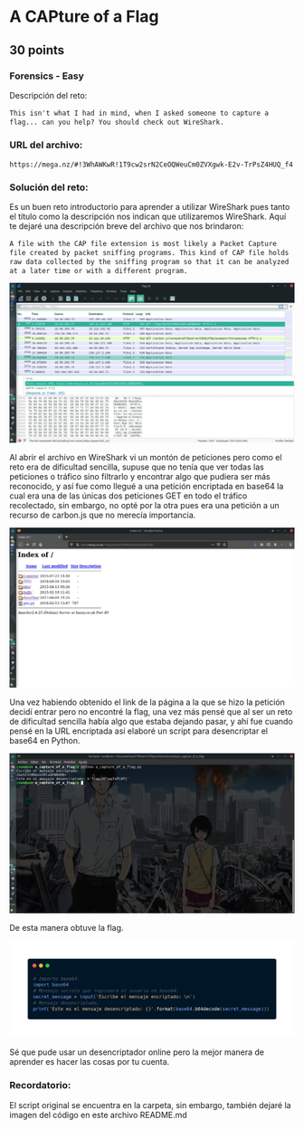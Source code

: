 # A CAPture of a Flag

## 30 points

### Forensics - Easy

Descripción del reto:

```
This isn't what I had in mind, when I asked someone to capture a flag... can you help? You should check out WireShark.
```

### URL del archivo:

```
https://mega.nz/#!3WhAWKwR!1T9cw2srN2CeOQWeuCm0ZVXgwk-E2v-TrPsZ4HUQ_f4
```

### Solución del reto:
Es un buen reto introductorio para aprender a utilizar WireShark pues tanto el título como la descripción nos indican que utilizaremos WireShark. Aquí te dejaré una descripción breve del archivo que nos brindaron:
```
A file with the CAP file extension is most likely a Packet Capture file created by packet sniffing programs. This kind of CAP file holds raw data collected by the sniffing program so that it can be analyzed at a later time or with a different program.
```
![Screenshot](images/01.jpg)

Al abrir el archivo en WireShark vi un montón de peticiones pero como el reto era de dificultad sencilla, supuse que no tenía que ver todas las peticiones o tráfico sino filtrarlo y encontrar algo que pudiera ser más reconocido, y así fue como llegué a una petición encriptada en base64 la cual era una de las únicas dos peticiones GET en todo el tráfico recolectado, sin embargo, no opté por la otra pues era una petición a un recurso de carbon.js que no merecía importancia.

![Screenshot](images/02.jpg)

Una vez habiendo obtenido el link de la página a la que se hizo la petición decidí entrar pero no encontré la flag, una vez más pensé que al ser un reto de dificultad sencilla había algo que estaba dejando pasar, y ahí fue cuando pensé en la URL encriptada así elaboré un script para desencriptar el base64 en Python.

![Screenshot](images/03.jpg)

De esta manera obtuve la flag.

![Screenshot](images/04.jpg)

Sé que pude usar un desencriptador online pero la mejor manera de aprender es hacer las cosas por tu cuenta.

### Recordatorio:
El script original se encuentra en la carpeta, sin embargo, también dejaré la imagen del código en este archivo README.md
